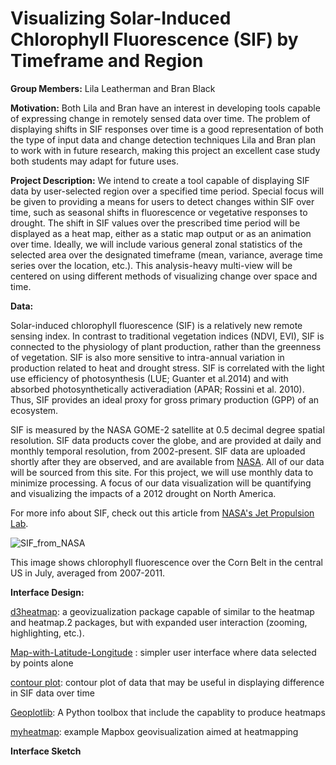 # Visualizing Solar-Induced Chlorophyll Fluorescence (SIF) by Timeframe and Region

**Group Members:** Lila Leatherman and Bran Black

**Motivation:** Both Lila and Bran have an interest in developing tools capable of expressing change in remotely sensed data over time. The problem of displaying shifts in SIF responses over time is a good representation of both the type of input data and change detection techniques Lila and Bran plan to work with in future research, making this project an excellent case study both students may adapt for future uses.

**Project Description:** We intend to create a tool capable of displaying SIF data by user-selected region over a specified time period. Special focus will be given to providing a means for users to detect changes within SIF over time, such as seasonal shifts in fluorescence or vegetative responses to drought. The shift in SIF values over the prescribed time period will be displayed as a heat map, either as a static map output or as an animation over time. Ideally, we will include various general zonal statistics of the selected area over the designated timeframe (mean, variance, average time series over the location, etc.). This analysis-heavy multi-view will be centered on using different methods of visualizing change over space and time. 

**Data:**

Solar-induced chlorophyll fluorescence (SIF) is a relatively new remote sensing index. In contrast to traditional vegetation indices (NDVI, EVI), SIF is connected to the physiology of plant production, rather than the greenness of vegetation. SIF is also more sensitive to intra-annual variation in production related to heat and drought stress. SIF is correlated with the light use efficiency of photosynthesis (LUE; Guanter et al.2014) and with absorbed photosynthetically activeradiation (APAR; Rossini et al. 2010). Thus, SIF provides an ideal proxy for gross primary production (GPP) of an ecosystem.

SIF is measured by the NASA GOME-2 satellite at 0.5 decimal degree spatial resolution. SIF data products cover the globe, and are provided at daily and monthly temporal resolution, from 2002-present. SIF data are uploaded shortly after they are observed, and are available from [NASA](https://avdc.gsfc.nasa.gov/pub/data/satellite/MetOp/GOME_F/). All of our data will be sourced from this site. For this project, we will use monthly data to minimize processing. A focus of our data visualization will be quantifying and visualizing the impacts of a 2012 drought on North America.

For more info about SIF, check out this article from [NASA's Jet Propulsion Lab](https://www.jpl.nasa.gov/news/news.php?release=2014-097).

![SIF_from_NASA](https://imagecache.jpl.nasa.gov/images/640x350/earth20140331-640-640x350.jpg)

This image shows chlorophyll fluorescence over the Corn Belt in the central US in July, averaged from 2007-2011.

**Interface Design:**

[d3heatmap](https://blog.rstudio.com/2015/06/24/d3heatmap/): a geovizualization package capable of similar to the heatmap and heatmap.2 packages, but with expanded user interaction (zooming, highlighting, etc.).

[Map-with-Latitude-Longitude](http://bl.ocks.org/lokesh005/7640d9b562bf59b561d6) : simpler user interface where data selected by points alone

[contour plot](https://bl.ocks.org/mbostock/4241134): contour plot of data that may be useful in displaying difference in SIF data over time

[Geoplotlib](https://www.researchgate.net/publication/305983877_Geoplotlib_a_Python_Toolbox_for_Visualizing_Geographical_Data): A Python toolbox that include the capablity to produce heatmaps

[myheatmap](https://myheatmap.com/): example Mapbox geovisualization aimed at heatmapping

**Interface Sketch**
